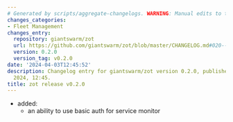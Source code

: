 ```yaml
---
# Generated by scripts/aggregate-changelogs. WARNING: Manual edits to this files will be overwritten.
changes_categories:
- Fleet Management
changes_entry:
  repository: giantswarm/zot
  url: https://github.com/giantswarm/zot/blob/master/CHANGELOG.md#020---2024-04-03
  version: 0.2.0
  version_tag: v0.2.0
date: '2024-04-03T12:45:52'
description: Changelog entry for giantswarm/zot version 0.2.0, published on 03 April
  2024, 12:45.
title: zot release v0.2.0
---
```


- added:
  - an ability to use basic auth for service monitor
